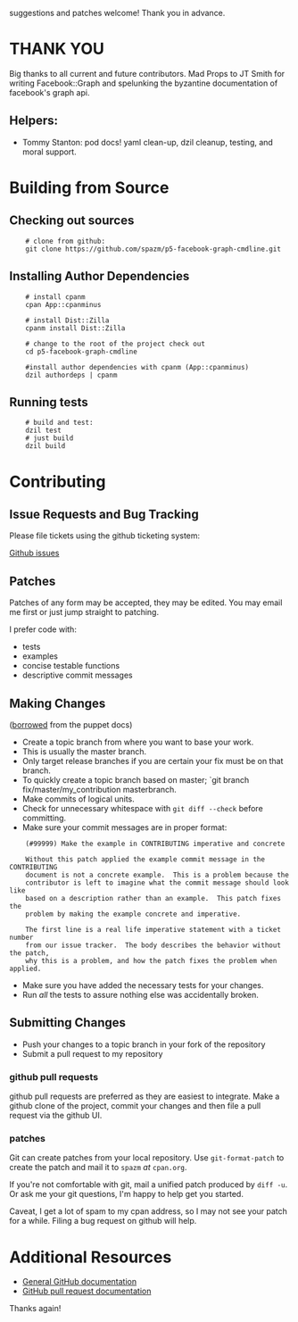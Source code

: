 suggestions and patches welcome! Thank you in advance.

# THANK YOU

Big thanks to all current and future contributors.  Mad Props to JT Smith for writing Facebook::Graph and spelunking the byzantine documentation of facebook's graph api.

## Helpers:
  * Tommy Stanton: pod docs! yaml clean-up, dzil cleanup, testing, and
    moral support.

# Building from Source

## Checking out sources

````
    # clone from github:
    git clone https://github.com/spazm/p5-facebook-graph-cmdline.git
````

## Installing Author Dependencies
````
    # install cpanm
    cpan App::cpanminus

    # install Dist::Zilla
    cpanm install Dist::Zilla

    # change to the root of the project check out
    cd p5-facebook-graph-cmdline

    #install author dependencies with cpanm (App::cpanminus)
    dzil authordeps | cpanm
````

## Running tests
````
    # build and test:
    dzil test
    # just build
    dzil build
````

# Contributing

## Issue Requests and Bug Tracking
Please file tickets using the github ticketing system:

[Github issues](https://github.com/spazm/p5-facebook-graph-cmdline/issues)

## Patches

Patches of any form may be accepted, they may be edited.  You may email me first or just jump straight to patching.

I prefer code with:

  * tests
  * examples
  * concise testable functions
  * descriptive commit messages

## Making Changes
([borrowed](https://github.com/puppetlabs/puppet/blob/master/CONTRIBUTING.md) from the puppet docs)

  * Create a topic branch from where you want to base your work.
  * This is usually the master branch.
  * Only target release branches if you are certain your fix must be on that
    branch.
  * To quickly create a topic branch based on master; `git branch
    fix/master/my_contribution masterbranch.
  * Make commits of logical units.
  * Check for unnecessary whitespace with `git diff --check` before committing.
  * Make sure your commit messages are in proper format:
````
    (#99999) Make the example in CONTRIBUTING imperative and concrete

    Without this patch applied the example commit message in the CONTRIBUTING
    document is not a concrete example.  This is a problem because the
    contributor is left to imagine what the commit message should look like
    based on a description rather than an example.  This patch fixes the
    problem by making the example concrete and imperative.

    The first line is a real life imperative statement with a ticket number
    from our issue tracker.  The body describes the behavior without the patch,
    why this is a problem, and how the patch fixes the problem when applied.
````
  * Make sure you have added the necessary tests for your changes.
  * Run _all_ the tests to assure nothing else was accidentally broken.

## Submitting Changes

  * Push your changes to a topic branch in your fork of the repository
  * Submit a pull request to my repository

### github pull requests

github pull requests are preferred as they are easiest to integrate.  Make a github clone of the project, commit your changes and then file a pull request via the github UI.

### patches
Git can create patches from your local repository.  Use `git-format-patch` to create the patch and mail it to `spazm` _at_ `cpan.org`.

If you're not comfortable with git, mail a unified patch produced by `diff -u`.  Or ask me your git questions, I'm happy to help get you started.

Caveat, I get a lot of spam to my cpan address, so I may not see your patch for a while.  Filing a bug request on github will help.

# Additional Resources
* [General GitHub documentation](http://help.github.com/)
* [GitHub pull request documentation](http://help.github.com/send-pull-requests/)

Thanks again!

